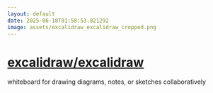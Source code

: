 ```yaml
---
layout: default
date: 2025-06-18T01:58:53.821292
image: assets/excalidraw_excalidraw_cropped.png
---
```


# [excalidraw/excalidraw](https://github.com/excalidraw/excalidraw)

whiteboard for drawing diagrams, notes, or sketches collaboratively
